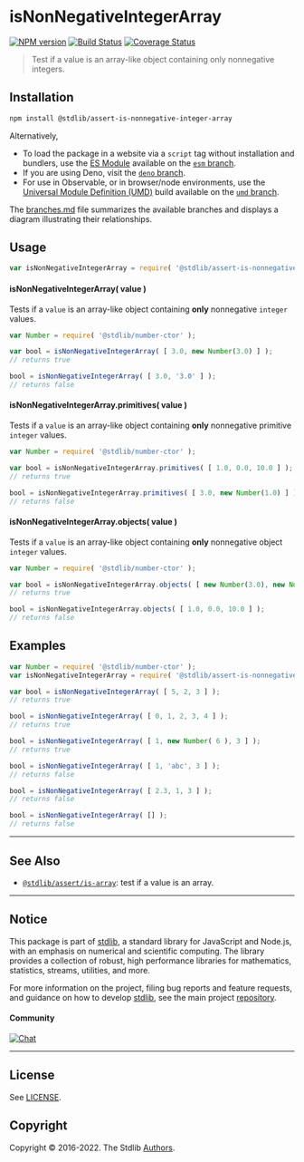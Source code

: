 <!--

@license Apache-2.0

Copyright (c) 2018 The Stdlib Authors.

Licensed under the Apache License, Version 2.0 (the "License");
you may not use this file except in compliance with the License.
You may obtain a copy of the License at

   http://www.apache.org/licenses/LICENSE-2.0

Unless required by applicable law or agreed to in writing, software
distributed under the License is distributed on an "AS IS" BASIS,
WITHOUT WARRANTIES OR CONDITIONS OF ANY KIND, either express or implied.
See the License for the specific language governing permissions and
limitations under the License.

-->

# isNonNegativeIntegerArray

[![NPM version][npm-image]][npm-url] [![Build Status][test-image]][test-url] [![Coverage Status][coverage-image]][coverage-url] <!-- [![dependencies][dependencies-image]][dependencies-url] -->

> Test if a value is an array-like object containing only nonnegative integers.

<section class="installation">

## Installation

```bash
npm install @stdlib/assert-is-nonnegative-integer-array
```

Alternatively,

-   To load the package in a website via a `script` tag without installation and bundlers, use the [ES Module][es-module] available on the [`esm` branch][esm-url].
-   If you are using Deno, visit the [`deno` branch][deno-url].
-   For use in Observable, or in browser/node environments, use the [Universal Module Definition (UMD)][umd] build available on the [`umd` branch][umd-url].

The [branches.md][branches-url] file summarizes the available branches and displays a diagram illustrating their relationships.

</section>

<section class="usage">

## Usage

```javascript
var isNonNegativeIntegerArray = require( '@stdlib/assert-is-nonnegative-integer-array' );
```

#### isNonNegativeIntegerArray( value )

Tests if a `value` is an array-like object containing **only** nonnegative `integer` values.

<!-- eslint-disable no-new-wrappers -->

```javascript
var Number = require( '@stdlib/number-ctor' );

var bool = isNonNegativeIntegerArray( [ 3.0, new Number(3.0) ] );
// returns true

bool = isNonNegativeIntegerArray( [ 3.0, '3.0' ] );
// returns false
```

#### isNonNegativeIntegerArray.primitives( value )

Tests if a `value` is an array-like object containing **only**  nonnegative primitive `integer` values.

<!-- eslint-disable no-new-wrappers -->

```javascript
var Number = require( '@stdlib/number-ctor' );

var bool = isNonNegativeIntegerArray.primitives( [ 1.0, 0.0, 10.0 ] );
// returns true

bool = isNonNegativeIntegerArray.primitives( [ 3.0, new Number(1.0) ] );
// returns false
```

#### isNonNegativeIntegerArray.objects( value )

Tests if a `value` is an array-like object containing **only**  nonnegative object `integer` values.

<!-- eslint-disable no-new-wrappers, max-len -->

```javascript
var Number = require( '@stdlib/number-ctor' );

var bool = isNonNegativeIntegerArray.objects( [ new Number(3.0), new Number(1.0) ] );
// returns true

bool = isNonNegativeIntegerArray.objects( [ 1.0, 0.0, 10.0 ] );
// returns false
```

</section>

<!-- /.usage -->

<section class="examples">

## Examples

<!-- eslint-disable no-new-wrappers -->

<!-- eslint no-undef: "error" -->

```javascript
var Number = require( '@stdlib/number-ctor' );
var isNonNegativeIntegerArray = require( '@stdlib/assert-is-nonnegative-integer-array' );

var bool = isNonNegativeIntegerArray( [ 5, 2, 3 ] );
// returns true

bool = isNonNegativeIntegerArray( [ 0, 1, 2, 3, 4 ] );
// returns true

bool = isNonNegativeIntegerArray( [ 1, new Number( 6 ), 3 ] );
// returns true

bool = isNonNegativeIntegerArray( [ 1, 'abc', 3 ] );
// returns false

bool = isNonNegativeIntegerArray( [ 2.3, 1, 3 ] );
// returns false

bool = isNonNegativeIntegerArray( [] );
// returns false
```

</section>

<!-- /.examples -->

<!-- Section for related `stdlib` packages. Do not manually edit this section, as it is automatically populated. -->

<section class="related">

* * *

## See Also

-   <span class="package-name">[`@stdlib/assert/is-array`][@stdlib/assert/is-array]</span><span class="delimiter">: </span><span class="description">test if a value is an array.</span>

</section>

<!-- /.related -->

<!-- Section for all links. Make sure to keep an empty line after the `section` element and another before the `/section` close. -->


<section class="main-repo" >

* * *

## Notice

This package is part of [stdlib][stdlib], a standard library for JavaScript and Node.js, with an emphasis on numerical and scientific computing. The library provides a collection of robust, high performance libraries for mathematics, statistics, streams, utilities, and more.

For more information on the project, filing bug reports and feature requests, and guidance on how to develop [stdlib][stdlib], see the main project [repository][stdlib].

#### Community

[![Chat][chat-image]][chat-url]

---

## License

See [LICENSE][stdlib-license].


## Copyright

Copyright &copy; 2016-2022. The Stdlib [Authors][stdlib-authors].

</section>

<!-- /.stdlib -->

<!-- Section for all links. Make sure to keep an empty line after the `section` element and another before the `/section` close. -->

<section class="links">

[npm-image]: http://img.shields.io/npm/v/@stdlib/assert-is-nonnegative-integer-array.svg
[npm-url]: https://npmjs.org/package/@stdlib/assert-is-nonnegative-integer-array

[test-image]: https://github.com/stdlib-js/assert-is-nonnegative-integer-array/actions/workflows/test.yml/badge.svg?branch=v0.0.8
[test-url]: https://github.com/stdlib-js/assert-is-nonnegative-integer-array/actions/workflows/test.yml?query=branch:v0.0.8

[coverage-image]: https://img.shields.io/codecov/c/github/stdlib-js/assert-is-nonnegative-integer-array/main.svg
[coverage-url]: https://codecov.io/github/stdlib-js/assert-is-nonnegative-integer-array?branch=main

<!--

[dependencies-image]: https://img.shields.io/david/stdlib-js/assert-is-nonnegative-integer-array.svg
[dependencies-url]: https://david-dm.org/stdlib-js/assert-is-nonnegative-integer-array/main

-->

[chat-image]: https://img.shields.io/gitter/room/stdlib-js/stdlib.svg
[chat-url]: https://gitter.im/stdlib-js/stdlib/

[stdlib]: https://github.com/stdlib-js/stdlib

[stdlib-authors]: https://github.com/stdlib-js/stdlib/graphs/contributors

[umd]: https://github.com/umdjs/umd
[es-module]: https://developer.mozilla.org/en-US/docs/Web/JavaScript/Guide/Modules

[deno-url]: https://github.com/stdlib-js/assert-is-nonnegative-integer-array/tree/deno
[umd-url]: https://github.com/stdlib-js/assert-is-nonnegative-integer-array/tree/umd
[esm-url]: https://github.com/stdlib-js/assert-is-nonnegative-integer-array/tree/esm
[branches-url]: https://github.com/stdlib-js/assert-is-nonnegative-integer-array/blob/main/branches.md

[stdlib-license]: https://raw.githubusercontent.com/stdlib-js/assert-is-nonnegative-integer-array/main/LICENSE

<!-- <related-links> -->

[@stdlib/assert/is-array]: https://github.com/stdlib-js/assert-is-array

<!-- </related-links> -->

</section>

<!-- /.links -->
